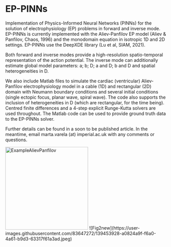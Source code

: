 # EP-PINNs

Implementation of Physics-Informed Neural Networks (PINNs) for the solution of electrophysiology (EP) problems in forward and inverse mode. EP-PINNs is currently implemented with the Aliev-Panfilov EP model (Aliev & Panfilov, Chaos, 1996) and the monodomain equation in isotropic 1D and 2D settings. EP-PINNs use the DeepXDE library (Lu et al, SIAM, 2021).

Both forward and inverse modes provide a high-resolution spatio-temporal representation of the action potential. The inverse mode can additionally estimate global model parameters: a; b; D; a and D; b and D and spatial heterogeneities in D.

We also include Matlab files to simulate the cardiac (ventricular) Aliev-Panfilov electrophysiology model in a cable (1D) and rectangular (2D) domain with Neumann boundary conditions and several initial conditions (single ectopic focus, planar wave, spiral wave). The code also supports the inclusion of heterogeneities in D (which are rectangular, for the time being). Centred finite differences and a 4-step explicit Runge-Kutta solvers are used throughout. The Matlab code can be used to provide ground truth data to the EP-PINNs solver.

Further details can be found in a soon to be published article. In the meantime, email marta.varela (at) imperial.ac.uk with any comments or questions.


<img width="259" alt="ExampleAlievPanfilov" src="https://user-images.githubusercontent.com/83647272/120518232-45185f00-c3c9-11eb-93d0-c800bfab9973.png">
![Fig2new](https://user-images.githubusercontent.com/83647272/139453928-a0824a9f-f6a0-4a61-b9d3-63317f61a3ad.jpeg)
